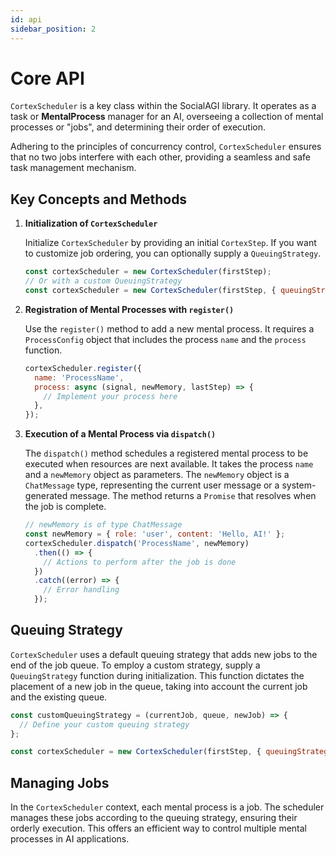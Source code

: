 ```yaml
---
id: api
sidebar_position: 2
---
```


# Core API

`CortexScheduler` is a key class within the SocialAGI library. It operates as a task or **MentalProcess** manager for an AI, overseeing a collection of mental processes or "jobs", and determining their order of execution.

Adhering to the principles of concurrency control, `CortexScheduler` ensures that no two jobs interfere with each other, providing a seamless and safe task management mechanism.

## Key Concepts and Methods 

1. **Initialization of `CortexScheduler`**

   Initialize `CortexScheduler` by providing an initial `CortexStep`. If you want to customize job ordering, you can optionally supply a `QueuingStrategy`.

    ```javascript
    const cortexScheduler = new CortexScheduler(firstStep);
    // Or with a custom QueuingStrategy
    const cortexScheduler = new CortexScheduler(firstStep, { queuingStrategy: customQueuingStrategy });
    ```

2. **Registration of Mental Processes with `register()`**

    Use the `register()` method to add a new mental process. It requires a `ProcessConfig` object that includes the process `name` and the `process` function.

    ```javascript
    cortexScheduler.register({
      name: 'ProcessName',
      process: async (signal, newMemory, lastStep) => {
        // Implement your process here
      },
    });
    ```

3. **Execution of a Mental Process via `dispatch()`**

    The `dispatch()` method schedules a registered mental process to be executed when resources are next available. It takes the process `name` and a `newMemory` object as parameters. The `newMemory` object is a `ChatMessage` type, representing the current user message or a system-generated message. The method returns a `Promise` that resolves when the job is complete.

    ```javascript
    // newMemory is of type ChatMessage
    const newMemory = { role: 'user', content: 'Hello, AI!' };  
    cortexScheduler.dispatch('ProcessName', newMemory)
      .then(() => {
        // Actions to perform after the job is done
      })
      .catch((error) => {
        // Error handling
      });
    ```

## Queuing Strategy

`CortexScheduler` uses a default queuing strategy that adds new jobs to the end of the job queue. To employ a custom strategy, supply a `QueuingStrategy` function during initialization. This function dictates the placement of a new job in the queue, taking into account the current job and the existing queue.

```javascript
const customQueuingStrategy = (currentJob, queue, newJob) => {
  // Define your custom queuing strategy
};

const cortexScheduler = new CortexScheduler(firstStep, { queuingStrategy: customQueuingStrategy });
```

## Managing Jobs

In the `CortexScheduler` context, each mental process is a job. The scheduler manages these jobs according to the queuing strategy, ensuring their orderly execution. This offers an efficient way to control multiple mental processes in AI applications.